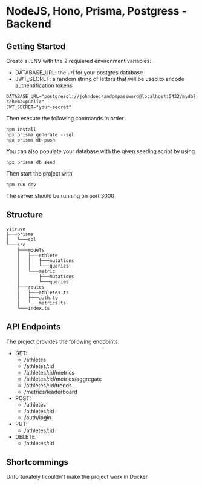 # NodeJS, Hono, Prisma, Postgress - Backend

## Getting Started

Create a .ENV with the 2 requiered environment variables:

- DATABASE_URL: the url for your postgtes database
- JWT_SECRET: a random string of letters that will be used to encode authentification tokens

```
DATABASE_URL="postgresql://johndoe:randompassword@localhost:5432/mydb?schema=public"
JWT_SECRET="your-secret"
```

Then execute the following commands in order

```
npm install
npx prisma generate --sql
npx prisma db push
```

You can also populate your database with the given seeding script by using

```
npx prisma db seed
```

Then start the project with

```
npm run dev
```

The server should be running on port 3000

## Structure

```
vitruve
├───prisma
│   └───sql
└───src
    ├───models
    │   ├───athlete
    │   │   ├───mutations
    │   │   └───queries
    │   └───metric
    │       ├───mutations
    │       └───queries
    ├───routes
    |   ├───athletes.ts
    |   ├───auth.ts
    |   └───metrics.ts
    └───index.ts

```

## API Endpoints

The project provides the following endpoints:

- GET:
  - /athletes
  - /athletes/:id
  - /athletes/:id/metrics
  - /athletes/:id/metrics/aggregate
  - /athletes/:id/trends
  - /metrics/leaderboard
- POST:
  - /athletes
  - /athletes/:id
  - /auth/login
- PUT:
  - /athletes/:id
- DELETE:
  - /athletes/:id

## Shortcommings

Unfortunately I couldn't make the project work in Docker
